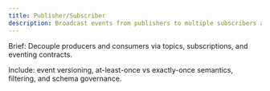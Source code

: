 ```yaml
---
title: Publisher/Subscriber
description: Broadcast events from publishers to multiple subscribers asynchronously.
---
```


Brief: Decouple producers and consumers via topics, subscriptions, and eventing contracts.

Include: event versioning, at-least-once vs exactly-once semantics, filtering, and schema governance.
